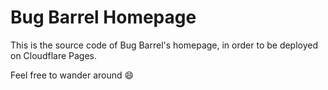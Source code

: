 # Bug Barrel Homepage

This is the source code of Bug Barrel's homepage, in order to be deployed on Cloudflare Pages.

Feel free to wander around 😄

